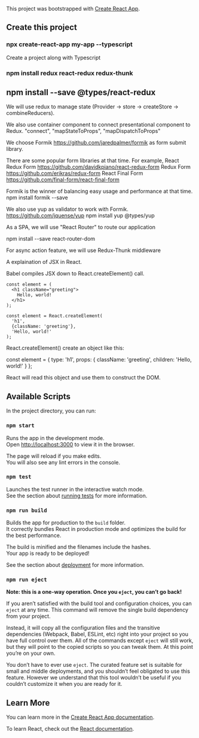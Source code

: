 This project was bootstrapped with [Create React App](https://github.com/facebook/create-react-app).

## Create this project

### npx create-react-app my-app --typescript

Create a project along with Typescript

### npm install redux react-redux redux-thunk 

## npm install --save @types/react-redux

We will use redux to manage state (Provider -> store -> createStore -> combineReducers).

We also use container component to connect presentational component to Redux. "connect", "mapStateToProps", "mapDispatchToProps"

We choose Formik https://github.com/jaredpalmer/formik as form submit library.

There are some popular form libraries at that time. For example, 
React Redux Form https://github.com/davidkpiano/react-redux-form
Redux Form https://github.com/erikras/redux-form
React Final Form https://github.com/final-form/react-final-form

Formik is the winner of balancing easy usage and performance at that time.
npm install formik --save

We also use yup as validator to work with Formik. https://github.com/jquense/yup
npm install yup @types/yup 

As a SPA, we will use "React Router" to route our application

npm install --save react-router-dom

For async action feature, we will use Redux-Thunk middleware

A explaination of JSX in React. 

Babel compiles JSX down to React.createElement() call.
~~~~
const element = (
  <h1 className="greeting">
    Hello, world!
  </h1>
);

const element = React.createElement(
  'h1',
  {className: 'greeting'},
  'Hello, world!'
);
~~~~
React.createElement() create an object like this:

const element = {
  type: 'h1',
  props: {
    className: 'greeting',
    children: 'Hello, world!'
  }
};

React will read this object and use them to construct the DOM.

## Available Scripts

In the project directory, you can run:

### `npm start`

Runs the app in the development mode.<br>
Open [http://localhost:3000](http://localhost:3000) to view it in the browser.

The page will reload if you make edits.<br>
You will also see any lint errors in the console.

### `npm test`

Launches the test runner in the interactive watch mode.<br>
See the section about [running tests](https://facebook.github.io/create-react-app/docs/running-tests) for more information.

### `npm run build`

Builds the app for production to the `build` folder.<br>
It correctly bundles React in production mode and optimizes the build for the best performance.

The build is minified and the filenames include the hashes.<br>
Your app is ready to be deployed!

See the section about [deployment](https://facebook.github.io/create-react-app/docs/deployment) for more information.

### `npm run eject`

**Note: this is a one-way operation. Once you `eject`, you can’t go back!**

If you aren’t satisfied with the build tool and configuration choices, you can `eject` at any time. This command will remove the single build dependency from your project.

Instead, it will copy all the configuration files and the transitive dependencies (Webpack, Babel, ESLint, etc) right into your project so you have full control over them. All of the commands except `eject` will still work, but they will point to the copied scripts so you can tweak them. At this point you’re on your own.

You don’t have to ever use `eject`. The curated feature set is suitable for small and middle deployments, and you shouldn’t feel obligated to use this feature. However we understand that this tool wouldn’t be useful if you couldn’t customize it when you are ready for it.

## Learn More

You can learn more in the [Create React App documentation](https://facebook.github.io/create-react-app/docs/getting-started).

To learn React, check out the [React documentation](https://reactjs.org/).
